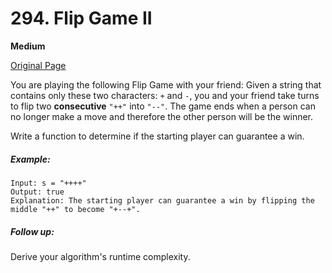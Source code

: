 # 294. Flip Game II

**Medium**

[Original Page](https://leetcode.com/problems/flip-game-ii/)

You are playing the following Flip Game with your friend: Given a string that contains only these two characters: `+` and `-`, you and your friend take turns to flip two __consecutive__ `"++"` into `"--"`. The game ends when a person can no longer make a move and therefore the other person will be the winner.

Write a function to determine if the starting player can guarantee a win.

##### Example:
```
Input: s = "++++"
Output: true 
Explanation: The starting player can guarantee a win by flipping the middle "++" to become "+--+".
```

##### Follow up:
Derive your algorithm's runtime complexity.

